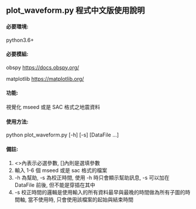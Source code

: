 ## plot_waveform.py 程式中文版使用說明
#### 必要環境:
python3.6+
#### 必要模組:
obspy https://docs.obspy.org/

matplotlib https://matplotlib.org/
#### 功能:
視覺化 mseed 或是 SAC 格式之地震資料
#### 使用方法:
python plot_waveform.py [-h] [-s] <DataFile> [DataFile ...]
#### 備註:
1. <>內表示必選參數, []內則是選填參數
2. 輸入 1-6 個 mseed 或是 sac 格式的檔案
3. -h 為幫助, -s 為校正時間, 使用 -h 時只會顯示幫助訊息, -s 可以加在 DataFile 前後, 但不能是穿插在其中
4. -s 校正時間的邏輯是使用輸入的所有資料最早與最晚的時間做為所有子圖的時間軸, 當不使用時, 只會使用該檔案的起始與結束時間
